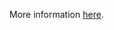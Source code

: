More information [here](https://docs.prismacloud.io/en/enterprise-edition/policy-reference/google-cloud-policies/google-cloud-general-policies/encrypt-boot-disks-for-instances-with-cseks).
